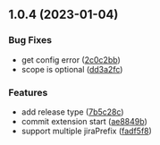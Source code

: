 ## 1.0.4 (2023-01-04)


### Bug Fixes

* get config error ([2c0c2bb](https://github.com/heappynd/got-commit/commit/2c0c2bb6188464286c232ecaca8406d1982449da))
* scope is optional ([dd3a2fc](https://github.com/heappynd/got-commit/commit/dd3a2fca7881c427e123ed88db277600dfe64368))


### Features

* add release type ([7b5c28c](https://github.com/heappynd/got-commit/commit/7b5c28c79fd90ec6d57f65515f1222c26dc8ac0f))
* commit extension start ([ae8849b](https://github.com/heappynd/got-commit/commit/ae8849b9a2b404a392236b65ec4f1c0d9c86af89))
* support multiple jiraPrefix ([fadf5f8](https://github.com/heappynd/got-commit/commit/fadf5f8fa3fe9af109d55036bdaa21fa8f56d16b))



